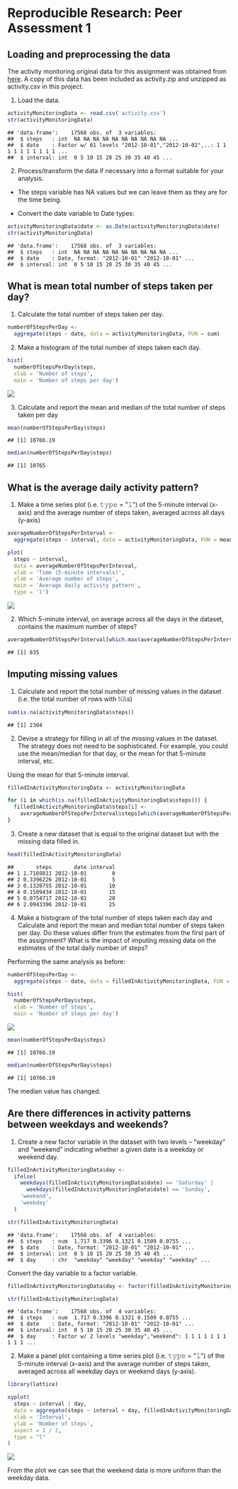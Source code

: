 # Reproducible Research: Peer Assessment 1


## Loading and preprocessing the data

The activity monitoring original data for this assignment was obtained from [here](https://d396qusza40orc.cloudfront.net/repdata%2Fdata%2Factivity.zip). A copy of this data has been included as activity.zip and unzipped as activity.csv in this project.

1. Load the data.


```r
activityMonitoringData <- read.csv('activity.csv')
str(activityMonitoringData)
```

```
## 'data.frame':	17568 obs. of  3 variables:
##  $ steps   : int  NA NA NA NA NA NA NA NA NA NA ...
##  $ date    : Factor w/ 61 levels "2012-10-01","2012-10-02",..: 1 1 1 1 1 1 1 1 1 1 ...
##  $ interval: int  0 5 10 15 20 25 30 35 40 45 ...
```

2. Process/transform the data if necessary into a format suitable for your analysis.

* The steps variable has NA values but we can leave them as they are for the time being.

* Convert the date variable to Date types:


```r
activityMonitoringData$date <- as.Date(activityMonitoringData$date)
str(activityMonitoringData)
```

```
## 'data.frame':	17568 obs. of  3 variables:
##  $ steps   : int  NA NA NA NA NA NA NA NA NA NA ...
##  $ date    : Date, format: "2012-10-01" "2012-10-01" ...
##  $ interval: int  0 5 10 15 20 25 30 35 40 45 ...
```


## What is mean total number of steps taken per day?

1. Calculate the total number of steps taken per day.


```r
numberOfStepsPerDay <- 
  aggregate(steps ~ date, data = activityMonitoringData, FUN = sum)
```

2. Make a histogram of the total number of steps taken each day.


```r
hist(
  numberOfStepsPerDay$steps, 
  xlab = 'Number of steps', 
  main = 'Number of steps per day')
```

![](PA1_template_files/figure-html/histogram1-1.png)<!-- -->

3. Calculate and report the mean and median of the total number of steps taken per day


```r
mean(numberOfStepsPerDay$steps)
```

```
## [1] 10766.19
```


```r
median(numberOfStepsPerDay$steps)
```

```
## [1] 10765
```


## What is the average daily activity pattern?

1. Make a time series plot (i.e. 𝚝𝚢𝚙𝚎 = "𝚕") of the 5-minute interval (x-axis) and the average number of steps taken, averaged across all days (y-axis)


```r
averageNumberOfStepsPerInterval <- 
  aggregate(steps ~ interval, data = activityMonitoringData, FUN = mean)

plot(
  steps ~ interval, 
  data = averageNumberOfStepsPerInterval, 
  xlab = 'Time (5-minute intervals)', 
  ylab = 'Average number of steps', 
  main = 'Average daily activity pattern',
  type = 'l')
```

![](PA1_template_files/figure-html/plot1-1.png)<!-- -->

2. Which 5-minute interval, on average across all the days in the dataset, contains the maximum number of steps?


```r
averageNumberOfStepsPerInterval[which.max(averageNumberOfStepsPerInterval$steps), ]$interval
```

```
## [1] 835
```


## Imputing missing values

1. Calculate and report the total number of missing values in the dataset (i.e. the total number of rows with 𝙽𝙰s)


```r
sum(is.na(activityMonitoringData$steps))
```

```
## [1] 2304
```

2. Devise a strategy for filling in all of the missing values in the dataset. The strategy does not need to be sophisticated. For example, you could use the mean/median for that day, or the mean for that 5-minute interval, etc.

Using the mean for that 5-minute interval.


```r
filledInActivityMonitoringData <- activityMonitoringData

for (i in which(is.na(filledInActivityMonitoringData$steps))) {
  filledInActivityMonitoringData$steps[i] <-
    averageNumberOfStepsPerInterval$steps[which(averageNumberOfStepsPerInterval$interval == filledInActivityMonitoringData$interval[i])]
}
```

3. Create a new dataset that is equal to the original dataset but with the missing data filled in.


```r
head(filledInActivityMonitoringData)
```

```
##       steps       date interval
## 1 1.7169811 2012-10-01        0
## 2 0.3396226 2012-10-01        5
## 3 0.1320755 2012-10-01       10
## 4 0.1509434 2012-10-01       15
## 5 0.0754717 2012-10-01       20
## 6 2.0943396 2012-10-01       25
```

4. Make a histogram of the total number of steps taken each day and Calculate and report the mean and median total number of steps taken per day. Do these values differ from the estimates from the first part of the assignment? What is the impact of imputing missing data on the estimates of the total daily number of steps?

Performing the same analysis as before:


```r
numberOfStepsPerDay <- 
  aggregate(steps ~ date, data = filledInActivityMonitoringData, FUN = sum)

hist(
  numberOfStepsPerDay$steps, 
  xlab = 'Number of steps', 
  main = 'Number of steps per day')
```

![](PA1_template_files/figure-html/histogram2-1.png)<!-- -->


```r
mean(numberOfStepsPerDay$steps)
```

```
## [1] 10766.19
```


```r
median(numberOfStepsPerDay$steps)
```

```
## [1] 10766.19
```

The median value has changed.


## Are there differences in activity patterns between weekdays and weekends?

1. Create a new factor variable in the dataset with two levels – “weekday” and “weekend” indicating whether a given date is a weekday or weekend day.


```r
filledInActivityMonitoringData$day <-
  ifelse(
    weekdays(filledInActivityMonitoringData$date) == 'Saturday' |
      weekdays(filledInActivityMonitoringData$date) == 'Sunday',
    'weekend',
    'weekday'
  )

str(filledInActivityMonitoringData)
```

```
## 'data.frame':	17568 obs. of  4 variables:
##  $ steps   : num  1.717 0.3396 0.1321 0.1509 0.0755 ...
##  $ date    : Date, format: "2012-10-01" "2012-10-01" ...
##  $ interval: int  0 5 10 15 20 25 30 35 40 45 ...
##  $ day     : chr  "weekday" "weekday" "weekday" "weekday" ...
```

Convert the day variable to a factor variable.


```r
filledInActivityMonitoringData$day <- factor(filledInActivityMonitoringData$day)

str(filledInActivityMonitoringData)
```

```
## 'data.frame':	17568 obs. of  4 variables:
##  $ steps   : num  1.717 0.3396 0.1321 0.1509 0.0755 ...
##  $ date    : Date, format: "2012-10-01" "2012-10-01" ...
##  $ interval: int  0 5 10 15 20 25 30 35 40 45 ...
##  $ day     : Factor w/ 2 levels "weekday","weekend": 1 1 1 1 1 1 1 1 1 1 ...
```

2. Make a panel plot containing a time series plot (i.e. 𝚝𝚢𝚙𝚎 = "𝚕") of the 5-minute interval (x-axis) and the average number of steps taken, averaged across all weekday days or weekend days (y-axis).


```r
library(lattice)

xyplot(
  steps ~ interval | day,
  data = aggregate(steps ~ interval + day, filledInActivityMonitoringData, mean),
  xlab = 'Interval',
  ylab = 'Number of steps',
  aspect = 1 / 2,
  type = "l"
)
```

![](PA1_template_files/figure-html/plot2-1.png)<!-- -->

From the plot we can see that the weekend data is more uniform than the weekday data.
